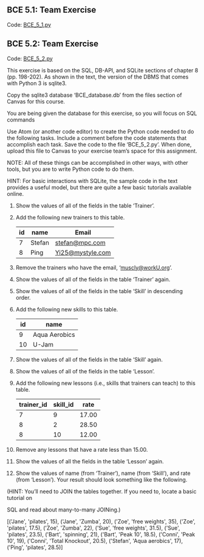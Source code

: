 ## BCE 5.1: Team Exercise

Code: [BCE_5_1.py](./BCE_5_1.py)

## BCE 5.2: Team Exercise

Code: [BCE_5_2.py](./BCE_5_2.py)

This exercise is based on the SQL, DB-API, and SQLite sections of chapter 8 (pp. 198-202). As shown in the text, the version of the DBMS that comes with Python 3 is sqlite3.

Copy the sqlite3 database ‘BCE_database.db’ from the files section of Canvas for this course. 

You are being given the database for this exercise, so you will focus on SQL commands 

Use Atom (or another code editor) to create the Python code needed to do the following tasks. Include a comment before the code statements that accomplish each task. Save the code to the file ‘BCE_5_2.py’. When done, upload this file to Canvas to your exercise team’s space for this assignment.

NOTE: All of these things can be accomplished in other ways, with other tools, but you are to write Python code to do them.

HINT: For basic interactions with SQLite, the sample code in the text provides a useful model, but there are quite a few basic tutorials available online.

1. Show the values of all of the fields in the table ‘Trainer’.
 
2. Add the following new trainers to this table.

    | id  | name   | Email          |
    | --- | ------ | --------------- |
    | 7   | Stefan | stefan@mpc.com  |
    | 8   | Ping   | Yi25@mystyle.com|
 
3. Remove the trainers who have the email, ‘muscly@workU.org’.
 
4. Show the values of all of the fields in the table ‘Trainer’ again.
 
5. Show the values of all of the fields in the table ‘Skill’ in descending order.
 
6. Add the following new skills to this table.

    | id   | name         |
    | ---- | -------------|
    | 9    | Aqua Aerobics|
    | 10   | U-Jam        |
    
7. Show the values of all of the fields in the table ‘Skill’ again.
 
8. Show the values of all of the fields in the table ‘Lesson’.
 
8. Add the following new lessons (i.e., skills that trainers can teach) to this table.

    | trainer_id | skill_id|  rate|
    | ---------- | ------- | ---- |
    | 7          |  9      | 17.00|
    | 8          |  2      | 28.50|
    | 8          | 10      | 12.00|
    
10. Remove any lessons that have a rate less than 15.00.
 
11. Show the values of all the fields in the table ‘Lesson’ again.
 
12. Show the values of name (from ‘Trainer’), name (from ‘Skill’), and rate (from ‘Lesson’). Your result should look something like the following.
 

(HINT: You’ll need to JOIN the tables together. If you need to, locate a basic tutorial on

SQL and read about many-to-many JOINing.)

[('Jane', 'pilates', 15), ('Jane', 'Zumba', 20), ('Zoe', 'free weights', 35), ('Zoe', 'pilates', 17.5), ('Zoe', 'Zumba', 22), ('Sue', 'free weights', 31.5), ('Sue', 'pilates', 23.5), ('Bart', 'spinning', 21), ('Bart', 'Peak 10', 18.5), ('Conni', 'Peak 10', 19), ('Conni', 'Total Knockout', 20.5), ('Stefan', 'Aqua aerobics', 17), ('Ping', 'pilates', 28.5)]